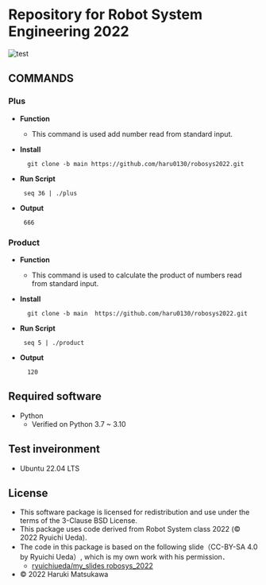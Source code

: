 # **Repository for Robot System Engineering 2022**
 ![test](https://github.com/haru0130/robosys2022/actions/workflows/test.yml/badge.svg)

## **COMMANDS**
### **Plus** 


* **Function**
  
  * This command is used add number read from standard input.

* **Install**
  ``` 
    git clone -b main https://github.com/haru0130/robosys2022.git
    ```
*  **Run Script**
     ``` 
      seq 36 | ./plus
      ```
* **Output**
   ``` 
    666
    ```
### **Product**
* **Function**

  * This command is used to calculate the product of numbers read from standard input.

* **Install**
  ``` 
    git clone -b main  https://github.com/haru0130/robosys2022.git
    ```
*  **Run Script**
     ``` 
      seq 5 | ./product
      ```
* **Output**
    ``` 
      120
    ```







## Required software



 * Python 
   * Verified on Python 3.7 ~ 3.10

## Test inveironment


 * Ubuntu 22.04 LTS

## License


* This software package is licensed for redistribution and use under the terms of the 3-Clause BSD License.
* This package uses code derived from Robot System class 2022 (© 2022 Ryuichi Ueda).
* The code in this package is based on the following slide（CC-BY-SA 4.0 by Ryuichi Ueda）, which is my own work with his permission．
    * [ryuichiueda/my_slides robosys_2022][def]
* © 2022 Haruki Matsukawa

[def]: https://github.com/ryuichiueda/my_slides/tree/master/robosys_2022